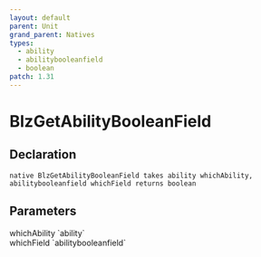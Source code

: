 ```yaml
---
layout: default
parent: Unit
grand_parent: Natives
types:
  - ability
  - abilitybooleanfield
  - boolean
patch: 1.31
---
```


# BlzGetAbilityBooleanField

## Declaration

```
native BlzGetAbilityBooleanField takes ability whichAbility, abilitybooleanfield whichField returns boolean
```

## Parameters
<dl>
  <dt>whichAbility `ability`</dt>
  <dd></dd>

  <dt>whichField `abilitybooleanfield`</dt>
  <dd></dd>
</dl>